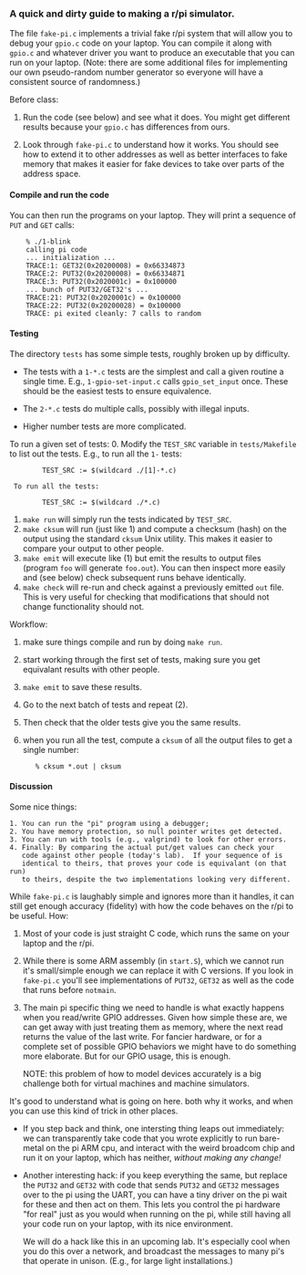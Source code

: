 ### A quick and dirty guide to making a r/pi simulator.

The file `fake-pi.c` implements a trivial fake r/pi system that will
allow you to debug your `gpio.c` code on your laptop.  You can compile it
along with `gpio.c` and whatever driver you want to produce an executable
that you can run on your laptop.   (Note: there are some additional files
for implementing our own pseudo-random number generator so everyone will
have a consistent source of randomness.)

Before class:
   1. Run the code (see below) and see what it does.  You might get
      different results because your `gpio.c` has differences from ours.

   2. Look through `fake-pi.c` to understand how it works.  You should
      see how to extend it to other addresses as well as better interfaces
      to fake memory that makes it easier for fake devices to take over
      parts of the address space.

#### Compile and run the code

You can then run the programs on your laptop.  They will print a sequence of
`PUT` and `GET` calls:

        % ./1-blink
        calling pi code
        ... initialization ...
        TRACE:1: GET32(0x20200008) = 0x66334873
        TRACE:2: PUT32(0x20200008) = 0x66334871
        TRACE:3: PUT32(0x2020001c) = 0x100000
        ... bunch of PUT32/GET32's ...
        TRACE:21: PUT32(0x2020001c) = 0x100000
        TRACE:22: PUT32(0x20200028) = 0x100000
        TRACE: pi exited cleanly: 7 calls to random


#### Testing

The directory `tests` has some simple tests, roughly broken up by difficulty. 
   - The tests with a `1-*.c` tests are the simplest and call a given
     routine a single time.  E.g., `1-gpio-set-input.c` calls
     `gpio_set_input` once.  These should be the easiest tests to ensure
     equivalence.

   - The `2-*.c` tests do multiple calls, possibly with illegal inputs.
   - Higher number tests are more complicated.


To run a given set of tests:
   0. Modify the `TEST_SRC`  variable in `tests/Makefile` to list out the
     tests.  E.g., to run all the `1-` tests:

            TEST_SRC := $(wildcard ./[1]-*.c)

     To run all the tests:

            TEST_SRC := $(wildcard ./*.c)

   1. `make run` will simply run the tests indicated by `TEST_SRC`.
   2. `make cksum` will run (just like 1) and compute a checksum (hash)
      on the output using the standard `cksum` Unix utility.  This makes it
      easier to compare your output to other people.
   3. `make emit` will execute like (1) but emit the results to output files 
      (program `foo` will generate `foo.out`).   You can then inspect more easily
      and (see below) check subsequent runs behave identically.
   4. `make check` will re-run and check against a previously emitted `out` file.
      This is very useful for checking that modifications that should not change
      functionality should not.

Workflow:
  1. make sure things compile and run by doing `make run`.
  2. start working through the first set of tests, making sure you get equivalant
    results with other people.
  3. `make emit` to save these results.
  4. Go to the next batch of tests  and repeat (2).  
  5. Then check that the older tests give you the same results.
  6. when you run all the test, compute a `cksum` of all the output files 
     to get a single number:

            % cksum *.out | cksum

#### Discussion

Some nice things:

    1. You can run the "pi" program using a debugger;
    2. You have memory protection, so null pointer writes get detected.
    3. You can run with tools (e.g., valgrind) to look for other errors.
    4. Finally: By comparing the actual put/get values can check your
       code against other people (today's lab).  If your sequence of is 
       identical to theirs, that proves your code is equivalant (on that run)
       to theirs, despite the two implementations looking very different.

While `fake-pi.c` is laughably simple and ignores more than it handles,
it can still get enough accuracy (fidelity) with how the code behaves
on the r/pi to be useful.  How:

   1. Most of your code is just straight C code, which runs the same on
      your laptop and the r/pi.
   2. While there is some ARM assembly (in `start.S`), which we cannot run
      it's small/simple enough we can replace it with C versions.
      If you look in `fake-pi.c` you'll see implementations of `PUT32`,
      `GET32` as well as the code that runs before `notmain`.
   3. The main pi specific thing we need to handle is what exactly
      happens when you read/write GPIO addresses.   Given how simple
      these are, we can get away with just treating them as memory, where
      the next read returns the value of the last write.  For fancier
      hardware, or for a complete set of possible GPIO behaviors we
      might have to do something more elaborate.  But for our GPIO usage,
      this is enough.

      NOTE: this problem of how to model devices accurately is a big
      challenge both for virtual machines and machine simulators.

It's good to understand what is going on here.  both why it works,
and when you can use this kind of trick in other places.

   - If you step back and think, one intersting thing leaps out
     immediately: we can transparently take code that you wrote explicitly
     to run bare-metal on the pi ARM cpu, and interact with the weird
     broadcom chip and run it on your laptop, which has neither, *without
     making any change!*

   - Another interesting hack: if you keep everything the same, but
     replace the `PUT32` and `GET32` with code that sends `PUT32` and
     `GET32` messages over to the pi using the UART, you can have a tiny
     driver on the pi wait for these and then act on them.  This lets you
     control the pi hardware "for real" just as you would when running
     on the pi, while still having all your code run on your laptop,
     with its nice environment.  

     We will do a hack like this in an upcoming lab.  It's especially cool
     when you do this over a network, and broadcast the messages to many
     pi's that operate in unison.  (E.g., for large light installations.)
